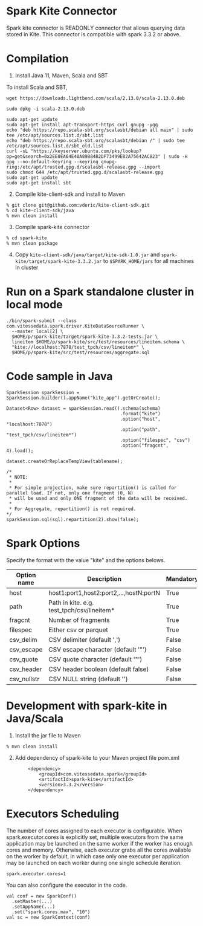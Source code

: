 # Spark Kite Connector

Spark kite connector is READONLY connector that allows querying data stored in Kite.  This connector is compatible with spark 3.3.2 or above.

# Compilation

1. Install Java 11, Maven, Scala and SBT

To install Scala and SBT,

```
wget https://downloads.lightbend.com/scala/2.13.0/scala-2.13.0.deb

sudo dpkg -i scala-2.13.0.deb

sudo apt-get update
sudo apt-get install apt-transport-https curl gnupg -yqq
echo "deb https://repo.scala-sbt.org/scalasbt/debian all main" | sudo tee /etc/apt/sources.list.d/sbt.list
echo "deb https://repo.scala-sbt.org/scalasbt/debian /" | sudo tee /etc/apt/sources.list.d/sbt_old.list
curl -sL "https://keyserver.ubuntu.com/pks/lookup?op=get&search=0x2EE0EA64E40A89B84B2DF73499E82A75642AC823" | sudo -H gpg --no-default-keyring --keyring gnupg-ring:/etc/apt/trusted.gpg.d/scalasbt-release.gpg --import
sudo chmod 644 /etc/apt/trusted.gpg.d/scalasbt-release.gpg
sudo apt-get update
sudo apt-get install sbt
```

2. Compile kite-client-sdk and install to Maven

```
% git clone git@github.com:vderic/kite-client-sdk.git
% cd kite-client-sdk/java
% mvn clean install
```

3. Compile spark-kite connector

```
% cd spark-kite
% mvn clean package
```

4. Copy `kite-client-sdk/java/target/kite-sdk-1.0.jar` and `spark-kite/target/spark-kite-3.3.2.jar` to `$SPARK_HOME/jars` for all machines in cluster

# Run on a Spark standalone cluster in local mode

```
./bin/spark-submit --class com.vitessedata.spark.driver.KiteDataSourceRunner \
  --master local[2] \
  $HOME/p/spark-kite/target/spark-kite-3.3.2-tests.jar \
  lineitem $HOME/p/spark-kite/src/test/resources/lineitem.schema \
  "kite://localhost:7878/test_tpch/csv/lineitem*" \
  $HOME/p/spark-kite/src/test/resources/aggregate.sql
 ```


# Code sample in Java

```
SparkSession sparkSession = SparkSession.builder().appName("kite_app").getOrCreate();

Dataset<Row> dataset = sparkSession.read().schema(schema)
                                          .format("kite")
                                          .option("host", "localhost:7878")
                                          .option("path", "test_tpch/csv/lineitem*")
                                          .option("filespec", "csv")
                                          .option("fragcnt", 4).load();

dataset.createOrReplaceTempView(tablename);

/*
 * NOTE:
 *
 * For simple projection, make sure repartition() is called for parallel load. If not, only one fragment (0, N)
 * will be used and only ONE fragment of the data will be received.
 *
 * For Aggregate, repartition() is not required.
*/
sparkSession.sql(sql).repartition(2).show(false);
```

# Spark Options

Specify the format with the value "kite" and the options belows.

| Option name | Description | Mandatory |
|-------------|-------------|----------|
| host        | host1:port1,host2:port2,...,hostN:portN |  True |
| path        | Path in kite. e.g. test_tpch/csv/lineitem\* | True |
| fragcnt     | Number of fragments | True |
| filespec    | Either csv or parquet | True |
| csv_delim   | CSV delimiter (default ',') | False |
| csv_escape  | CSV escape character (default '"') | False |
| csv_quote   | CSV quote character (default '"') | False |
| csv_header  | CSV header boolean (default false) | False |
| csv_nullstr | CSV NULL string (default '') | False |

# Development with spark-kite in Java/Scala

1. Install the jar file to Maven

```
% mvn clean install
```

2. Add dependency of spark-kite to your Maven project file pom.xml

```
        <dependency>
            <groupId>com.vitessedata.spark</groupId>
            <artifactId>spark-kite</artifactId>
            <version>3.3.2</version>
        </dependency>
```

# Executors Scheduling
The number of cores assigned to each executor is configurable. When spark.executor.cores is explicitly set, multiple executors from the same application may be launched on the same worker if the worker has enough cores and memory. Otherwise, each executor grabs all the cores available on the worker by default, in which case only one executor per application may be launched on each worker during one single schedule iteration.

```
spark.executor.cores=1
```

You can also configure the executor in the code.

```
val conf = new SparkConf()
  .setMaster(...)
  .setAppName(...)
  .set("spark.cores.max", "10")
val sc = new SparkContext(conf)
```

